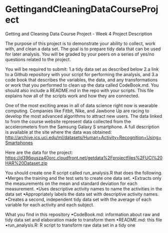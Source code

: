 # GettingandCleaningDataCourseProject
Getting and Cleaning Data Course Project - Week 4
Project Description

The purpose of this project is to demonstrate your ability to collect, work with, and clean a data set. The goal is to prepare tidy data that can be used for later analysis. You will be graded by your peers on a series of yes/no questions related to the project.

You will be required to submit:
1.a tidy data set as described below
2.a link to a Github repository with your script for performing the analysis, and
3.a code book that describes the variables, the data, and any transformations or work that you performed to clean up the data called CodeBook.md. You should also include a README.md in the repo with your scripts. This file explains how all of the scripts work and how they are connected.

One of the most exciting areas in all of data science right now is wearable computing. Companies like Fitbit, Nike, and Jawbone Up are racing to develop the most advanced algorithms to attract new users. The data linked to from the course website represent data collected from the accelerometers from the Samsung Galaxy S smartphone. A full description is available at the site where the data was obtained: http://archive.ics.uci.edu/ml/datasets/Human+Activity+Recognition+Using+Smartphones

Here are the data for the project: https://d396qusza40orc.cloudfront.net/getdata%2Fprojectfiles%2FUCI%20HAR%20Dataset.zip

You should create one R script called run_analysis.R that does the following.
•Merges the training and the test sets to create one data set.
•Extracts only the measurements on the mean and standard deviation for each measurement.
•Uses descriptive activity names to name the activities in the data set
•Appropriately labels the data set with descriptive activity names.
•Creates a second, independent tidy data set with the average of each variable for each activity and each subject.

What you find in this repository
•CodeBook.md: information about raw and tidy data set and elaboration made to transform them
•README.md: this file
•run_analysis.R: R script to transform raw data set in a tidy one
